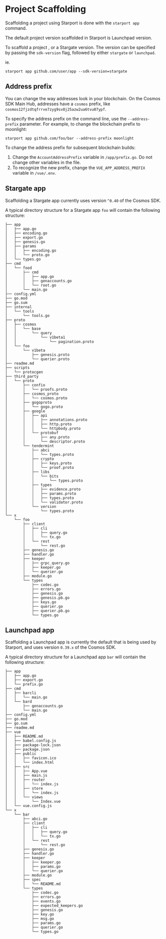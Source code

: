 # Project Scaffolding

Scaffolding a project using Starport is done with the `starport app` command.

The default project version scaffolded in Starport is Launchpad version.

To scaffold a project , or a Stargate version. The version can be specified by passing the `sdk-version` flag, followed by either `stargate` or `launchpad`.

ie.

```
starport app github.com/user/app --sdk-version=stargate
```

## Address prefix

You can change the way addresses look in your blockchain. On the Cosmos SDK Main Hub, addresses have a `cosmos` prefix, like `cosmos12fjzdtqfrrve7zyg9sv8j25azw2ua6tvu07ypf`.

To specify the address prefix on the command line, use the `--address-prefix` parameter. For example, to change the blockchain prefix to moonlight:

```
starport app github.com/foo/bar --address-prefix moonlight
```

To change the address prefix for subsequent blockchain builds:

1. Change the `AccountAddressPrefix` variable in `/app/prefix.go`. Do not change other variables in the file.
2. To recognize the new prefix, change the `VUE_APP_ADDRESS_PREFIX` variable in `/vue/.env`.

## Stargate app

Scaffolding a Stargate app currently uses version `^0.40` of the Cosmos SDK.

A typical directory structure for a Stargate app `foo` will contain the following structure:

```
├── app
│   ├── app.go
│   ├── encoding.go
│   ├── export.go
│   ├── genesis.go
│   ├── params
│   │   ├── encoding.go
│   │   └── proto.go
│   └── types.go
├── cmd
│   └── food
│       ├── cmd
│       │   ├── app.go
│       │   ├── genaccounts.go
│       │   └── root.go
│       └── main.go
├── config.yml
├── go.mod
├── go.sum
├── internal
│   └── tools
│       └── tools.go
├── proto
│   ├── cosmos
│   │   └── base
│   │       └── query
│   │           └── v1beta1
│   │               └── pagination.proto
│   └── foo
│       └── v1beta
│           ├── genesis.proto
│           └── querier.proto
├── readme.md
├── scripts
│   └── protocgen
├── third_party
│   └── proto
│       ├── confio
│       │   └── proofs.proto
│       ├── cosmos_proto
│       │   └── cosmos.proto
│       ├── gogoproto
│       │   └── gogo.proto
│       ├── google
│       │   ├── api
│       │   │   ├── annotations.proto
│       │   │   ├── http.proto
│       │   │   └── httpbody.proto
│       │   └── protobuf
│       │       ├── any.proto
│       │       └── descriptor.proto
│       └── tendermint
│           ├── abci
│           │   └── types.proto
│           ├── crypto
│           │   ├── keys.proto
│           │   └── proof.proto
│           ├── libs
│           │   └── bits
│           │       └── types.proto
│           ├── types
│           │   ├── evidence.proto
│           │   ├── params.proto
│           │   ├── types.proto
│           │   └── validator.proto
│           └── version
│               └── types.proto
└── x
    └── foo
        ├── client
        │   ├── cli
        │   │   ├── query.go
        │   │   └── tx.go
        │   └── rest
        │       └── rest.go
        ├── genesis.go
        ├── handler.go
        ├── keeper
        │   ├── grpc_query.go
        │   ├── keeper.go
        │   └── querier.go
        ├── module.go
        └── types
            ├── codec.go
            ├── errors.go
            ├── genesis.go
            ├── genesis.pb.go
            ├── keys.go
            ├── querier.go
            ├── querier.pb.go
            └── types.go
```

## Launchpad app

Scaffolding a Launchpad app is currently the default that is being used by Starport, and uses version `0.39.x` of the Cosmos SDK.

A typical directory structure for a Launchpad app `bar` will contain the following structure:

```
├── app
│   ├── app.go
│   ├── export.go
│   └── prefix.go
├── cmd
│   ├── barcli
│   │   └── main.go
│   └── bard
│       ├── genaccounts.go
│       └── main.go
├── config.yml
├── go.mod
├── go.sum
├── readme.md
├── vue
│   ├── README.md
│   ├── babel.config.js
│   ├── package-lock.json
│   ├── package.json
│   ├── public
│   │   ├── favicon.ico
│   │   └── index.html
│   ├── src
│   │   ├── App.vue
│   │   ├── main.js
│   │   ├── router
│   │   │   └── index.js
│   │   ├── store
│   │   │   └── index.js
│   │   └── views
│   │       └── Index.vue
│   └── vue.config.js
└── x
    └── bar
        ├── abci.go
        ├── client
        │   ├── cli
        │   │   ├── query.go
        │   │   └── tx.go
        │   └── rest
        │       └── rest.go
        ├── genesis.go
        ├── handler.go
        ├── keeper
        │   ├── keeper.go
        │   ├── params.go
        │   └── querier.go
        ├── module.go
        ├── spec
        │   └── README.md
        └── types
            ├── codec.go
            ├── errors.go
            ├── events.go
            ├── expected_keepers.go
            ├── genesis.go
            ├── key.go
            ├── msg.go
            ├── params.go
            ├── querier.go
            └── types.go
```
